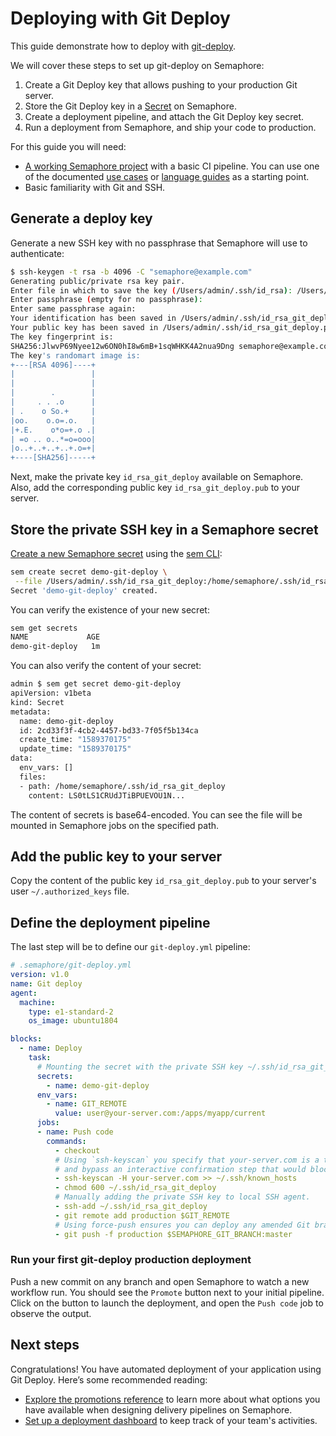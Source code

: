 # Deploying with Git Deploy

This guide demonstrate how to deploy with [git-deploy][git-deploy]. 

We will cover these steps to set up git-deploy on Semaphore:

1. Create a Git Deploy key that allows pushing to your production Git server. 
2. Store the Git Deploy key in a [Secret](secret) on Semaphore.
3. Create a deployment pipeline, and attach the Git Deploy key secret.
4. Run a deployment from Semaphore, and ship your code to production.

For this guide you will need:

- [A working Semaphore project][create-project] with a basic CI pipeline. 
You can use one of the documented [use cases][use-cases] or [language guides][language-guides] as a starting point.
- Basic familiarity with Git and SSH.

## Generate a deploy key

Generate a new SSH key with no passphrase that Semaphore will use to authenticate:

``` bash
$ ssh-keygen -t rsa -b 4096 -C "semaphore@example.com"
Generating public/private rsa key pair.
Enter file in which to save the key (/Users/admin/.ssh/id_rsa): /Users/admin/.ssh/id_rsa_git_deploy
Enter passphrase (empty for no passphrase):
Enter same passphrase again:
Your identification has been saved in /Users/admin/.ssh/id_rsa_git_deploy.
Your public key has been saved in /Users/admin/.ssh/id_rsa_git_deploy.pub.
The key fingerprint is:
SHA256:JlwvP69Nyee12w6ON0hI8w6mB+1sqWHKK4A2nua9Dng semaphore@example.com
The key's randomart image is:
+---[RSA 4096]----+
|                 |
|                 |
|        .        |
|     . . .o      |
| .    o So.+     |
|oo.    o.o=.o.   |
|+.E.    o*o=+.o .|
| =o .. o..*=o=ooo|
|o..+..+..+..+.o=+|
+----[SHA256]-----+
```
Next, make the private key `id_rsa_git_deploy` available on Semaphore. 
Also, add the corresponding public key `id_rsa_git_deploy.pub` to your server.

## Store the private SSH key in a Semaphore secret

[Create a new Semaphore secret][secrets-guide] using the [sem CLI][sem-create-ref]:

```bash
sem create secret demo-git-deploy \
 --file /Users/admin/.ssh/id_rsa_git_deploy:/home/semaphore/.ssh/id_rsa_git_deploy
Secret 'demo-git-deploy' created.
```

You can verify the existence of your new secret:
```bash
sem get secrets
NAME             AGE
demo-git-deploy   1m
```

You can also verify the content of your secret:

```bash
admin $ sem get secret demo-git-deploy
apiVersion: v1beta
kind: Secret
metadata:
  name: demo-git-deploy
  id: 2cd33f3f-4cb2-4457-bd33-7f05f5b134ca
  create_time: "1589370175"
  update_time: "1589370175"
data:
  env_vars: []
  files:
  - path: /home/semaphore/.ssh/id_rsa_git_deploy
    content: LS0tLS1CRUdJTiBPUEVOU1N...
```
The content of secrets is base64-encoded. You can see the file will be
mounted in Semaphore jobs on the specified path.

## Add the public key to your server

Copy the content of the public key `id_rsa_git_deploy.pub` to your server's user `~/.authorized_keys` file.

## Define the deployment pipeline

The last step will be to define our `git-deploy.yml` pipeline:
```yaml
# .semaphore/git-deploy.yml
version: v1.0
name: Git deploy
agent:
  machine:
    type: e1-standard-2
    os_image: ubuntu1804

blocks:
  - name: Deploy
    task:
      # Mounting the secret with the private SSH key ~/.ssh/id_rsa_git_deploy..
      secrets:
        - name: demo-git-deploy
      env_vars:
        - name: GIT_REMOTE
          value: user@your-server.com:/apps/myapp/current
      jobs:
      - name: Push code
        commands:
          - checkout
          # Using `ssh-keyscan` you specify that your-server.com is a trusted domain
          # and bypass an interactive confirmation step that would block the job.
          - ssh-keyscan -H your-server.com >> ~/.ssh/known_hosts
          - chmod 600 ~/.ssh/id_rsa_git_deploy
          # Manually adding the private SSH key to local SSH agent.
          - ssh-add ~/.ssh/id_rsa_git_deploy
          - git remote add production $GIT_REMOTE
          # Using force-push ensures you can deploy any amended Git branch without issues.
          - git push -f production $SEMAPHORE_GIT_BRANCH:master
```

### Run your first git-deploy production deployment

Push a new commit on any branch and open Semaphore to watch a new workflow run. 
You should see the `Promote` button next to your initial pipeline. 
Click on the button to launch the deployment, and open the `Push code` job to observe the output.

## Next steps

Congratulations! You have automated deployment of your application using Git Deploy. Here’s some recommended reading:

- [Explore the promotions reference][promotions-ref] to learn more about what options you have available when designing delivery pipelines on Semaphore.
- [Set up a deployment dashboard][deployment-dashboards] to keep track of your team's activities.

[git-deploy]: https://github.com/mislav/git-deploy
[create-project]: https://docs.semaphoreci.com/guided-tour/creating-your-first-project/
[use-cases]: https://docs.semaphoreci.com/examples/tutorials-and-example-projects/
[language-guides]: https://docs.semaphoreci.com/programming-languages/android/
[promotions-ref]: https://docs.semaphoreci.com/reference/pipeline-yaml-reference/#promotions
[promotions-intro]: https://docs.semaphoreci.com/guided-tour/deploying-with-promotions/
[secrets-guide]: https://docs.semaphoreci.com/guided-tour/environment-variables-and-secrets/
[sem-create-ref]: https://docs.semaphoreci.com/reference/sem-command-line-tool/#sem-create
[deployment-dashboards]: https://docs.semaphoreci.com/essentials/deployment-dashboards/
